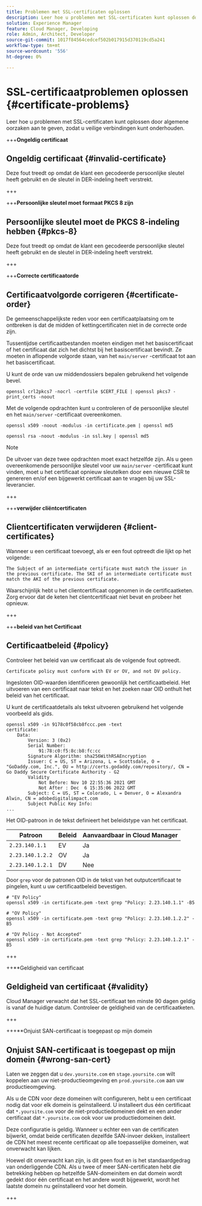 ```yaml
---
title: Problemen met SSL-certificaten oplossen
description: Leer hoe u problemen met SSL-certificaten kunt oplossen door algemene oorzaken aan te geven, zodat u veilige verbindingen kunt onderhouden.
solution: Experience Manager
feature: Cloud Manager, Developing
role: Admin, Architect, Developer
source-git-commit: 1017f84564cedcef502b017915d370119cd5a241
workflow-type: tm+mt
source-wordcount: '556'
ht-degree: 0%

---
```



# SSL-certificaatproblemen oplossen {#certificate-problems}

Leer hoe u problemen met SSL-certificaten kunt oplossen door algemene oorzaken aan te geven, zodat u veilige verbindingen kunt onderhouden.

+++**Ongeldig certificaat**

## Ongeldig certificaat {#invalid-certificate}

Deze fout treedt op omdat de klant een gecodeerde persoonlijke sleutel heeft gebruikt en de sleutel in DER-indeling heeft verstrekt.

+++

+++**Persoonlijke sleutel moet formaat PKCS 8 zijn**

## Persoonlijke sleutel moet de PKCS 8-indeling hebben {#pkcs-8}

Deze fout treedt op omdat de klant een gecodeerde persoonlijke sleutel heeft gebruikt en de sleutel in DER-indeling heeft verstrekt.

+++

+++**Correcte certificaatorde**

## Certificaatvolgorde corrigeren {#certificate-order}

De gemeenschappelijkste reden voor een certificaatplaatsing om te ontbreken is dat de midden of kettingcertificaten niet in de correcte orde zijn.

Tussentijdse certificaatbestanden moeten eindigen met het basiscertificaat of het certificaat dat zich het dichtst bij het basiscertificaat bevindt. Ze moeten in aflopende volgorde staan, van het `main/server` -certificaat tot aan het basiscertificaat.

U kunt de orde van uw middendossiers bepalen gebruikend het volgende bevel.

```shell
openssl crl2pkcs7 -nocrl -certfile $CERT_FILE | openssl pkcs7 -print_certs -noout
```

Met de volgende opdrachten kunt u controleren of de persoonlijke sleutel en het `main/server` -certificaat overeenkomen.

```shell
openssl x509 -noout -modulus -in certificate.pem | openssl md5
```

```shell
openssl rsa -noout -modulus -in ssl.key | openssl md5
```

>[!NOTE]
>
>De uitvoer van deze twee opdrachten moet exact hetzelfde zijn. Als u geen overeenkomende persoonlijke sleutel voor uw `main/server` -certificaat kunt vinden, moet u het certificaat opnieuw sleutelken door een nieuwe CSR te genereren en/of een bijgewerkt certificaat aan te vragen bij uw SSL-leverancier.

+++

+++**verwijder cliëntcertificaten**

## Clientcertificaten verwijderen {#client-certificates}

Wanneer u een certificaat toevoegt, als er een fout optreedt die lijkt op het volgende:

```text
The Subject of an intermediate certificate must match the issuer in the previous certificate. The SKI of an intermediate certificate must match the AKI of the previous certificate.
```

Waarschijnlijk hebt u het clientcertificaat opgenomen in de certificaatketen. Zorg ervoor dat de keten het clientcertificaat niet bevat en probeer het opnieuw.

+++

+++**beleid van het Certificaat**

## Certificaatbeleid {#policy}

Controleer het beleid van uw certificaat als de volgende fout optreedt.

```text
Certificate policy must conform with EV or OV, and not DV policy.
```

Ingesloten OID-waarden identificeren gewoonlijk het certificaatbeleid. Het uitvoeren van een certificaat naar tekst en het zoeken naar OID onthult het beleid van het certificaat.

U kunt de certificaatdetails als tekst uitvoeren gebruikend het volgende voorbeeld als gids.

```text
openssl x509 -in 9178c0f58cb8fccc.pem -text
certificate:
    Data:
        Version: 3 (0x2)
        Serial Number:
            91:78:c0:f5:8c:b8:fc:cc
        Signature Algorithm: sha256WithRSAEncryption
        Issuer: C = US, ST = Arizona, L = Scottsdale, O = "GoDaddy.com, Inc.", OU = http://certs.godaddy.com/repository/, CN = Go Daddy Secure Certificate Authority - G2
        Validity
            Not Before: Nov 10 22:55:36 2021 GMT
            Not After : Dec  6 15:35:06 2022 GMT
        Subject: C = US, ST = Colorado, L = Denver, O = Alexandra Alwin, CN = adobedigitalimpact.com
        Subject Public Key Info:
...
```

Het OID-patroon in de tekst definieert het beleidstype van het certificaat.

| Patroon | Beleid | Aanvaardbaar in Cloud Manager |
|---|---|---|
| `2.23.140.1.1` | EV | Ja |
| `2.23.140.1.2.2` | OV | Ja |
| `2.23.140.1.2.1` | DV | Nee |

Door `grep` voor de patronen OID in de tekst van het outputcertificaat te pingelen, kunt u uw certificaatbeleid bevestigen.

```shell
# "EV Policy"
openssl x509 -in certificate.pem -text grep "Policy: 2.23.140.1.1" -B5

# "OV Policy"
openssl x509 -in certificate.pem -text grep "Policy: 2.23.140.1.2.2" -B5

# "DV Policy - Not Accepted"
openssl x509 -in certificate.pem -text grep "Policy: 2.23.140.1.2.1" -B5
```
+++

++**Geldigheid van certificaat

## Geldigheid van certificaat {#validity}

Cloud Manager verwacht dat het SSL-certificaat ten minste 90 dagen geldig is vanaf de huidige datum. Controleer de geldigheid van de certificaatketen.

+++

+++**Onjuist SAN-certificaat is toegepast op mijn domein

## Onjuist SAN-certificaat is toegepast op mijn domein {#wrong-san-cert}

Laten we zeggen dat u `dev.yoursite.com` en `stage.yoursite.com` wilt koppelen aan uw niet-productieomgeving en `prod.yoursite.com` aan uw productieomgeving.

Als u de CDN voor deze domeinen wilt configureren, hebt u een certificaat nodig dat voor elk domein is geïnstalleerd. U installeert dus één certificaat dat `*.yoursite.com` voor de niet-productiedomeinen dekt en een ander certificaat dat `*.yoursite.com` ook voor uw productiedomeinen dekt.

Deze configuratie is geldig. Wanneer u echter een van de certificaten bijwerkt, omdat beide certificaten dezelfde SAN-invoer dekken, installeert de CDN het meest recente certificaat op alle toepasselijke domeinen, wat onverwacht kan lijken.

Hoewel dit onverwacht kan zijn, is dit geen fout en is het standaardgedrag van onderliggende CDN. Als u twee of meer SAN-certificaten hebt die betrekking hebben op hetzelfde SAN-domeinitem en dat domein wordt gedekt door één certificaat en het andere wordt bijgewerkt, wordt het laatste domein nu geïnstalleerd voor het domein.

+++
